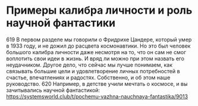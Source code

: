 # Примеры калибра личности и роль научной фантастики

619 В первом разделе мы говорили о Фридрихе Цандере, который умер в 1933 году, и не дожил до расцвета космонавтики. Но это был человек большого калибра личности даже несмотря на то, что он сам не смог воплотить свои идеи в жизнь. И вряд ли можно при этом назвать его неудачником. Другое дело, что сейчас мы лучше понимаем, как связывать большие цели и удовлетворение личных потребностей в счастье, впечатлениях и радостях. Собственно, и об этом наше руководство. 
620 Например, в детстве учили мечтать о космосе, и вы зачитывались научной фантастикой: https://systemsworld.club/t/pochemu-vazhna-nauchnaya-fantastika/9013
